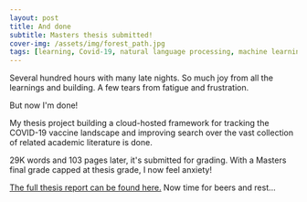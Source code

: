```yaml
---
layout: post
title: And done
subtitle: Masters thesis submitted!
cover-img: /assets/img/forest_path.jpg
tags: [learning, Covid-19, natural language processing, machine learning, BERT, transformers, data engineering]
---
```

Several hundred hours with many late nights. So much joy from all the learnings and building. A few tears from fatigue and frustration. 

But now I'm done! 

My thesis project building a cloud-hosted framework for tracking the COVID-19 vaccine landscape and improving search over the vast collection of related academic literature is done.

29K words and 103 pages later, it's submitted for grading. With a Masters final grade capped at thesis grade, I now feel anxiety!

[The full thesis report can be found here.](https://corticalstack.ai/mt/) Now time for beers and rest...